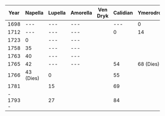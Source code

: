 | Year     | Napella   | Lupella | Amorella | Ven Dryk | Calidian | Ymerodrol | Fenian | Circe |
| -------- | --------- | ------- | -------- | -------- | -------- | --------- | ------ | ----- |
| 1698     | ---       | ---     | ---      |          | ---      | 0         | ---    | ---   |
| 1712     | ---       | ---     | ---      |          | 0        | 14        | ---    | ---   |
| 1723     | 0         | ---     | ---      |          |          |           | ---    | ---   |
| 1758     | 35        | ---     | ---      |          |          |           | ---    | 0     |
| 1763     | 40        | ---     | ---      |          |          |           | 0      | 5     |
| 1765     | 42        | ---     | ---      |          | 54       | 68 (Dies) | 2      | 7     |
| 1766     | 43 (Dies) | 0       |          |          | 55       |           | 3      | 8     |
| 1781     |           | 15      |          |          | 69       |           | 18     | 23    |
| - 1793 - |           | 27      |          |          | 84       |           | 40     | 45    |
